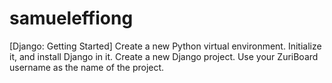 # samueleffiong
[Django: Getting Started] Create a new Python virtual environment. Initialize it, and install Django in it.
Create a new Django project. Use your ZuriBoard username as the name of the project. 
